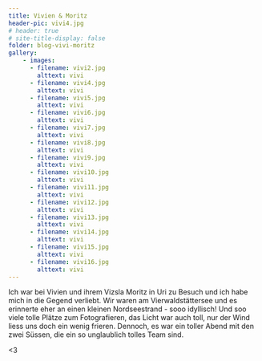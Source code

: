```yaml
---
title: Vivien & Moritz
header-pic: vivi4.jpg
# header: true
# site-title-display: false
folder: blog-vivi-moritz
gallery: 
    - images:
      - filename: vivi2.jpg
        alttext: vivi
      - filename: vivi4.jpg
        alttext: vivi
      - filename: vivi5.jpg
        alttext: vivi
      - filename: vivi6.jpg
        alttext: vivi
      - filename: vivi7.jpg
        alttext: vivi
      - filename: vivi8.jpg
        alttext: vivi
      - filename: vivi9.jpg
        alttext: vivi
      - filename: vivi10.jpg
        alttext: vivi
      - filename: vivi11.jpg
        alttext: vivi
      - filename: vivi12.jpg
        alttext: vivi
      - filename: vivi13.jpg
        alttext: vivi
      - filename: vivi14.jpg
        alttext: vivi
      - filename: vivi15.jpg
        alttext: vivi
      - filename: vivi16.jpg
        alttext: vivi
---
```

Ich war bei Vivien und ihrem Vizsla Moritz in Uri zu Besuch und ich habe mich in die Gegend verliebt.
Wir waren am Vierwaldstättersee und es erinnerte eher an einen kleinen Nordseestrand - sooo idyllisch! Und soo viele tolle Plätze zum Fotografieren, das Licht war auch toll, nur der Wind liess uns doch ein wenig frieren. Dennoch, es war ein toller Abend mit den zwei Süssen, die ein so unglaublich tolles Team sind.


&lt;3
